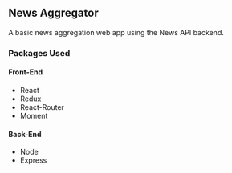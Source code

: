 ## News Aggregator
A basic news aggregation web app using the News API backend.

### Packages Used

#### Front-End
* React
* Redux
* React-Router
* Moment

#### Back-End
* Node
* Express
